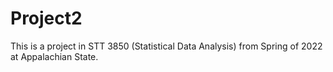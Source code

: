 # Project2
This is a project in STT 3850 (Statistical Data Analysis) from Spring of 2022 at Appalachian State.
